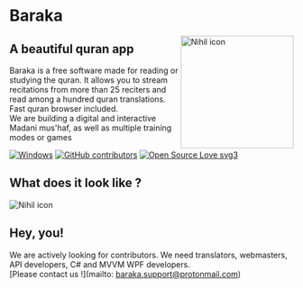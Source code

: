 # Baraka
<img src="https://i.imgur.com/XXR0l4o.png" alt="Nihil icon" align=right width=200px />

## A beautiful quran app
Baraka is a free software made for reading or studying the quran. It allows you to stream recitations from more than 25 reciters and read among a hundred quran translations. Fast quran browser included.<br>
We are building a digital and interactive Madani mus'haf, as well as multiple training modes or games

[![Windows](https://badgen.net/badge/icon/windows?icon=windows&label)]()
[![GitHub contributors](https://img.shields.io/github/contributors/Naereen/badges.svg)]()
[![Open Source Love svg3](https://badges.frapsoft.com/os/v3/open-source.svg?v=103)]()

## What does it look like ?

![Nihil icon](https://i.imgur.com/QF84R4l.png)

## Hey, you!

We are actively looking for contributors. We need translators, webmasters, API developers, C# and MVVM WPF developers.  
[Please contact us !](mailto: baraka.support@protonmail.com)
